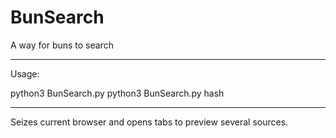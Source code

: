 # BunSearch
A way for buns to search

------
Usage:

python3 BunSearch.py <ipaddress>
python3 BunSearch.py hash <hash>
  
------

Seizes current browser and opens tabs to preview several sources.
